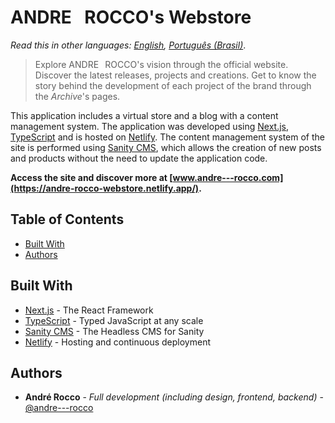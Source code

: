# ANDRE⠀ROCCO's Webstore

_Read this in other languages: [English](./README.md), [Português (Brasil)](./README.pt-BR.md)_.

> Explore ANDRE⠀ROCCO's vision through the official website. Discover the latest releases, projects and creations. Get
> to know the story behind the development of each project of the brand through the _Archive_'s pages.

This application includes a virtual store and a blog with a content management system. The application was developed
using [Next.js](https://nextjs.org/), [TypeScript](https://www.typescriptlang.org/) and is hosted on
[Netlify](https://www.netlify.com/). The content management system of the site is performed using
[Sanity CMS](https://www.sanity.io/), which allows the creation of new posts and products without the need to update the
application code.

**Access the site and discover more at [www.andre---rocco.com](https://andre-rocco-webstore.netlify.app/).**

## Table of Contents

-   [Built With](#built-with)
-   [Authors](#authors)

## Built With

-   [Next.js](https://nextjs.org/) - The React Framework
-   [TypeScript](https://www.typescriptlang.org/) - Typed JavaScript at any scale
-   [Sanity CMS](https://www.sanity.io/) - The Headless CMS for Sanity
-   [Netlify](https://www.netlify.com/) - Hosting and continuous deployment

## Authors

-   **André Rocco** - _Full development (including design, frontend, backend)_ -
    [@andre---rocco](https://www.linkedin.com/in/andre---rocco/)
